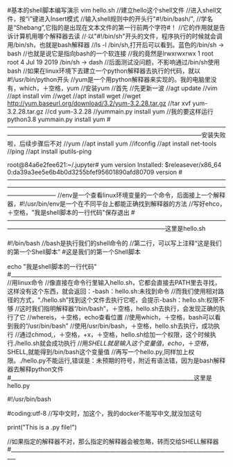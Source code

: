 #基本的shell脚本编写演示
vim hello.sh //建立hello这个shell文件
//进入shell文件，按“i”键进入Insert模式
//输入shell规则中的开头行"#!/bin/bash/",
//学名是“Shebang”,它指的是出现在文本文件的第一行前两个字符#！
//它的作用就是告诉计算机用哪个解释器去读
//·以"#!/bin/sh"开头的文件，程序执行的时候就会调用/bin/sh，也就是bash解释器
//ls -l /bin/sh,打开后可以看到。蓝色的/bin/sh -> bash //也就是说它是指向bash的一个软连接
//我的竟然是lrwxrwxrwx 1 root root 4 Jul 19  2019 /bin/sh -> dash //后面测试没问题，不影响通过/bin/sh使用bash
//如果在linux环境下去建立一个python解释器去执行的代码，就以#!/usr/bin/python开头
//yum是一个用python解释器来实现的。我的电脑里没有，which，＋空格，yum
//安装yum 
//首先
//先更新一波
//agt update
//vim
//apt install vim
//wget
//apt install wget
//wget http://yum.baseurl.org/download/3.2/yum-3.2.28.tar.gz
//tar xvf yum-3.2.28.tar.gz
//cd yum-3.2.28
//yummain.py install yum  //我的要这样运行python3.8 yummain.py install yum
#————————————————————————————————————————————————————————————————————安装失败啦，后续步骤后不对
//yum
//apt install yum
//ifconfig
//apt install net-tools
//ping
//apt install iputils-ping

root@84a6e2fee621:~/.jupyter# yum version
Installed: $releasever/x86_64                                               0:da39a3ee5e6b4b0d3255bfef95601890afd80709
version
#————————————————————————————————————————————————————————————————————————————————
//env是一个查看linux环境变量的一个命令，后面接上一个解释器，#!/usr/bin/env是一个在不同平台上都能正确找到解释器的方法
//写好ehco，＋空格，"我是shell脚本的一行代码"保存退出
#——————————————————————————————————————————————————————————————这里是hello.sh

#!/bin/bash
//bash是执行我们的shell命令的
//第二行，可以写上注释“这是我们的第一个Shell脚本”
#这是我们的第一个Shell脚本

echo "我是shell脚本的一行代码"
#____________________________________________________________________________
//用linux命令
//像直接在命令行里输入hello.sh，它都会直接去PATH里去寻找，这样没有这个东西，就会返回：-bash：hello.sh:未找到命令
//而我们使用相对路径的方式，“./hello.sh”找到这个文件去执行它呢，会提示-bash：hello.sh:权限不够
//这时我们指明解释器“/bin/bash”，＋空格，hello.sh去执行，会发现正确的执行了它
//whereis，＋空格，echo查看位置
//使用which，＋空格，bash可以看到我的“/usr/bin/bash”
//使用/usr/bin/bash，＋空格，hello.sh去执行，成功执行
//通过chmod,，＋空格，+x，＋空格，hello.sh给加一个权限，这个时候执行./hello.sh就会成功执行
//用$SHELL就是输入这个变量值，echo，＋空格，$SHELL,就能得到/bin/bash这个变量值
//再写一个hello.py,同样加上权限。./hello.py不能运行,错误是：未预期的符号，附近有语法错，因为是bash解释器去解释python文件
#__________________________________________________________________这里是hello.py

#!/usr/bin/bash

#coding:utf-8  //写中文时，加这个，我的docker不能写中文,就没加这句

print("This is a .py file!")

//如果指定的解释器不对，那么指定的解释器会被忽略，转而交给SHELL解释器
#________________________________________________________________________________